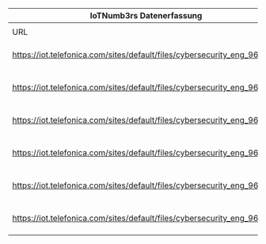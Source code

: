 |IoTNumb3rs Datenerfassung|||||||||||
| ---- | ---- | ---- | ---- | ---- | ---- | ---- | ---- | ---- | ---- | ---- |
||||||||||||
|URL|home_url|filename|device_class|device_count|market_class|market_volume|prognosis_year|publication_year|authorship_class|Dropbox folder|
|https://iot.telefonica.com/sites/default/files/cybersecurity_eng_960.png|https://iot.telefonica.com/blog/infographic-the-challenge-of-cybersecurity-in-the-iot|file11_cybersecurity_eng_960.png|||cybersecurity(spending)|80000000000|2016|2017|company|Pattoho/20190107-1200|
|https://iot.telefonica.com/sites/default/files/cybersecurity_eng_960.png|https://iot.telefonica.com/blog/infographic-the-challenge-of-cybersecurity-in-the-iot|file11_cybersecurity_eng_960.png|device|28400000000|||2017|2017|company|Pattoho/20190107-1200|
|https://iot.telefonica.com/sites/default/files/cybersecurity_eng_960.png|https://iot.telefonica.com/blog/infographic-the-challenge-of-cybersecurity-in-the-iot|file11_cybersecurity_eng_960.png||30700000000|||2020|2017|company|Pattoho/20190107-1200|
|https://iot.telefonica.com/sites/default/files/cybersecurity_eng_960.png|https://iot.telefonica.com/blog/infographic-the-challenge-of-cybersecurity-in-the-iot|file11_cybersecurity_eng_960.png||75400000000|||2025|2017|company|Pattoho/20190107-1200|
|https://iot.telefonica.com/sites/default/files/cybersecurity_eng_960.png|https://iot.telefonica.com/blog/infographic-the-challenge-of-cybersecurity-in-the-iot|file11_cybersecurity_eng_960.png|global wearables|600000000|||2025|2017|company|Pattoho/20190107-1200|
|https://iot.telefonica.com/sites/default/files/cybersecurity_eng_960.png|https://iot.telefonica.com/blog/infographic-the-challenge-of-cybersecurity-in-the-iot|file11_cybersecurity_eng_960.png|||cybersecurity(spending)|5.5E+12|2020|2017|company|Pattoho/20190107-1200|
